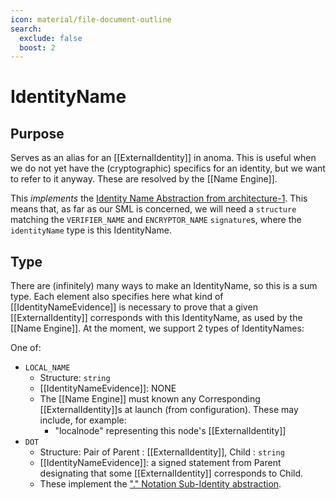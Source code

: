 ```yaml
---
icon: material/file-document-outline
search:
  exclude: false
  boost: 2
---
```


# IdentityName

## Purpose

<!-- --8<-- [start:purpose] -->
Serves as an alias for an [[ExternalIdentity]] in anoma.
This is useful when we do not yet have the (cryptographic) specifics for an identity, but we want to refer to it anyway.
These are resolved by the [[Name Engine]].

This _implements_ the [Identity Name Abstraction from architecture-1](../../../architecture-1/abstractions/identity.md#identity-names).
This means that, as far as our SML is concerned, we will need a `structure` matching the `VERIFIER_NAME` and `ENCRYPTOR_NAME` `signature`s,  where the `identityName` type is this IdentityName.
<!-- --8<-- [end:purpose] -->

## Type

<!-- --8<-- [start:type] -->
There are (infinitely) many ways to make an IdentityName, so this is a sum type.
Each element also specifies here what kind of [[IdentityNameEvidence]] is necessary to prove that a given [[ExternalIdentity]] corresponds with this IdentityName, as used by the [[Name Engine]].
At the moment, we support 2 types of IdentityNames:

One of:
- `LOCAL_NAME`
  - Structure: `string`
  - [[IdentityNameEvidence]]: NONE
  - The [[Name Engine]] must known any Corresponding [[ExternalIdentity]]s at launch (from configuration). These may include, for example:
    - "localnode" representing this node's [[ExternalIdentity]]
- `DOT`
  - Structure: Pair of Parent : [[ExternalIdentity]], Child : `string`
  - [[IdentityNameEvidence]]: a signed statement from Parent designating that some [[ExternalIdentity]] corresponds to Child.
  - These implement the ["." Notation Sub-Identity abstraction](../../../architecture-1/abstractions/identity.md#-notation).
<!-- --8<-- [end:type] -->
